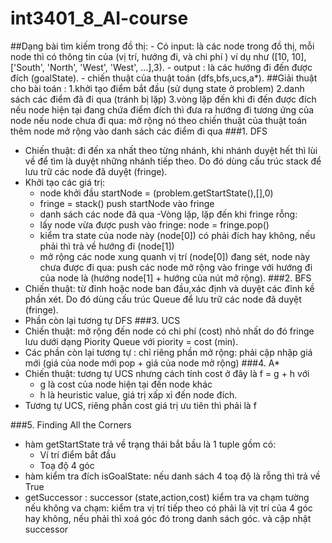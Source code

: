 # int3401_8_AI-course
##Dạng bài tìm kiếm trong đồ thị:
	- Có input: là các node trong đồ thị, mỗi node thì có thông tin của (vị trí, hướng đi, và chi phí ) ví dụ như ([10, 10], ['South', 'North', 'West', 'West', ...],3).
	- output : là các hướng đi đến được đích (goalState).
	- chiến thuật của thuật toán (dfs,bfs,ucs,a*).
##Giải thuật cho bài toán :
	1.khởi tạo điểm bắt đầu (sử dụng state ở problem)
	2.danh sách các điểm đã đi qua (tránh bị lặp)
	3.vòng lặp đến khi đi đến được đích
		nếu node hiện tại đang chứa điểm đích thì đưa ra hướng đi tương ứng của node
		nếu node chưa đi qua:
			mở rộng nó theo chiến thuật của thuật toán
			thêm node mở rộng vào danh sách các điểm đi qua
###1. DFS
- Chiến thuật: đi đến xa nhất theo từng nhánh, khi nhánh duyệt hết thì lùi về để tìm là duyệt những nhánh tiếp theo. Do đó dùng cấu trúc stack để lưu trữ các node đã duyệt (fringe).
- Khởi tạo các giá trị: 
	+ node khởi đầu startNode = (problem.getStartState(),[],0)
	+ fringe = stack()
	push startNode vào fringe
	+ danh sách các node đã qua 
-Vòng lặp, lặp đến khi fringe rỗng:
	+ lấy node vừa được push vào fringe: node = fringe.pop()
	+ kiểm tra state của node này (node[0]) có phải đích hay không, nếu phải thì trả về hướng đi (node[1])
	+ mở rộng các node xung quanh vị trí (node[0]) đang sét, node này chưa được đi qua: push các node mở rộng vào fringe với hướng đi của node là (hướng node[1] + hướng của  nút mở rộng).
###2. BFS
- Chiến thuật: từ đỉnh hoặc node ban đầu,xác định và duyệt các đỉnh kề phần xét. Do đó dùng cấu trúc Queue để lưu trữ các node đã duyệt (fringe).
- Phần còn lại tương tự DFS
###3. UCS
- Chiến thuật: mở rộng đến node có chi phí (cost) nhỏ nhất do đó fringe lưu dưới dạng Piority Queue với piority = cost (min).
- Các phần còn lại tương tự : chỉ riêng phần mở rộng: phải cập nhập giá mới (giá của node mới pop + giá của node mở rộng)
###4. A*
- Chiến thuật: tương tự UCS nhưng cách tính cost ở đây là f = g + h với
	+ g là cost của node hiện tại đến node khác
	+ h là heuristic value, giá trị xấp xỉ đến node đích.
- Tương tự UCS, riêng phần cost giá trị ưu tiên thì phải là f

###5. Finding All the Corners
- hàm getStartState trả về trạng thái bắt bầu là 1 tuple gồm có:
	+ Ví trí điểm bắt đầu 
	+ Toạ độ 4 góc
- hàm kiểm tra đích isGoalState: nếu danh sách 4 toạ độ là rỗng thì trả về True
- getSuccessor : successor (state,action,cost)
	kiểm tra va chạm tường
	nếu không va chạm:
		kiểm tra vị trí tiếp theo có phải là vịt trí của 4 góc hay không, nếu phải thì xoá góc đó trong danh sách góc.
		và cập nhật successor
	
